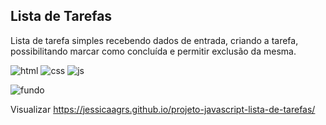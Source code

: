 ## Lista de Tarefas

Lista de tarefa simples recebendo dados de entrada, criando a tarefa, possibilitando marcar como concluída e permitir exclusão da mesma.

![html](https://img.icons8.com/color/96/000000/html-5--v2.png) ![css](https://img.icons8.com/color/96/000000/css3.png) ![js](https://img.icons8.com/color/96/000000/javascript--v1.png)

![fundo](https://media.giphy.com/media/eshVALqdVciqacRLpO/giphy.gif)

Visualizar  https://jessicaagrs.github.io/projeto-javascript-lista-de-tarefas/
